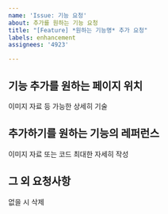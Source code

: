 ```yaml
---
name: 'Issue: 기능 요청'
about: 추가를 원하는 기능 요청
title: "[Feature] *원하는 기능명* 추가 요청"
labels: enhancement
assignees: '4923'

---
```


## 기능 추가를 원하는 페이지 위치
이미지 자료 등 가능한 상세히 기술

## 추가하기를 원하는 기능의 레퍼런스
이미지 자료 또는 코드 최대한 자세히 작성

## 그 외 요청사항
없을 시 삭제
